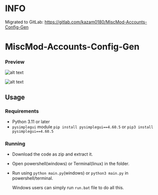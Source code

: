 # INFO
Migrated to GitLab:
https://gitlab.com/kazam0180/MiscMod-Accounts-Config-Gen


# MiscMod-Accounts-Config-Gen
### Preview
![alt text](https://raw.githubusercontent.com/coyoteclan/MiscMod-Accounts-Config-Gen/main/photo1.png "Photo 1.png")

![alt text](https://raw.githubusercontent.com/coyoteclan/MiscMod-Accounts-Config-Gen/main/photo2.png "Logo Title Text 1")

## Usage
  ### Requirements
  - Python 3.11 or later
  - `pysimplegui` module
  `pip install pysimplegui==4.60.5`
  or `pip3 install pysimplegui==4.60.5`
    
  ### Running
  - Download the code as zip and extract it.
  - Open powershell(windows) or Terminal(linux) in the folder.
  - Run using `python main.py`(windows) or `python3 main.py` in powershell/terminal.

    Windows users can simply run `run.bat` file to do all this.

